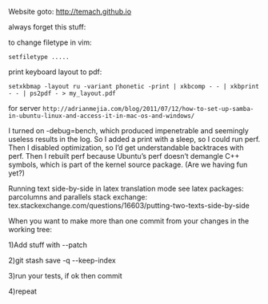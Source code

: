Website goto: http://temach.github.io
 

always forget this stuff:

to change filetype in vim: 

`setfiletype .....`

print keyboard layout to pdf:

`setxkbmap -layout ru -variant phonetic -print | xkbcomp - - | xkbprint - - | ps2pdf - > my_layout.pdf`


for server
`http://adrianmejia.com/blog/2011/07/12/how-to-set-up-samba-in-ubuntu-linux-and-access-it-in-mac-os-and-windows/`


I turned on -debug=bench, which produced impenetrable and seemingly useless results in the log.
So I added a print with a sleep, so I could run perf.  Then I disabled optimization, so I’d get understandable backtraces with perf.  Then I rebuilt perf because Ubuntu’s perf doesn’t demangle C++ symbols, which is part of the kernel source package. (Are we having fun yet?)

Running text side-by-side in latex translation mode
see latex packages: parcolumns and parallels 
stack exchange: tex.stackexchange.com/questions/16603/putting-two-texts-side-by-side


When you want to make more than one commit from your changes in the working tree:

1)Add stuff with --patch

2)git stash save -q --keep-index

3)run your tests, if ok then commit

4)repeat
